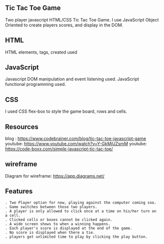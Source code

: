 ## Tic Tac Toe Game
Two player javascript HTML/CSS Tic Tac Toe Game. 
I use JavaScript Object Oriented to create players scores, and display in the DOM.
## HTML 
HTML elements, tags, created used
## JavaScript
Javascript DOM manipulation and event listening used.
JavaScript functional programming used.
## CSS
I used CSS flex-box to style the game board, rows and cells. 
## Resources
blog : https://www.codebrainer.com/blog/tic-tac-toe-javascript-game
youtube: https://www.youtube.com/watch?v=Y-GkMjUZsmM
youtube: https://code-boxx.com/simple-javascript-tic-tac-toe/
## wireframe 
Diagram for wireframe: https://app.diagrams.net/
## Features 
    . Two Player option for now, playing against the computer coming soo.
    . Game switches between those two players.
    . A player is only allowed to click once at a time on his/her turn on a cell.
    . Clicked cells or boxes cannot be clicked again.
    . A wide screen shows to when a winning happens.
    . Each player's score is displayed at the end of the game.
    . No score is displayed when there a tie.
    . players get unlimited time to play by clicking the play button.

